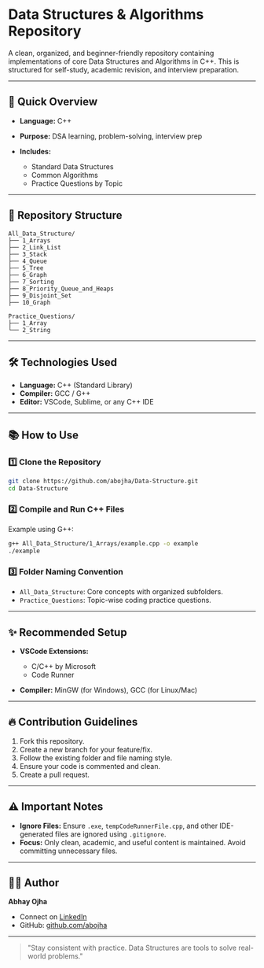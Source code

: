 # Data Structures & Algorithms Repository

A clean, organized, and beginner-friendly repository containing implementations of core Data Structures and Algorithms in C++. This is structured for self-study, academic revision, and interview preparation.

---

## 🚀 Quick Overview

* **Language:** C++
* **Purpose:** DSA learning, problem-solving, interview prep
* **Includes:**

  * Standard Data Structures
  * Common Algorithms
  * Practice Questions by Topic

---

## 📁 Repository Structure

```
All_Data_Structure/
├── 1_Arrays
├── 2_Link_List
├── 3_Stack
├── 4_Queue
├── 5_Tree
├── 6_Graph
├── 7_Sorting
├── 8_Priority_Queue_and_Heaps
├── 9_Disjoint_Set
├── 10_Graph

Practice_Questions/
├── 1_Array
└── 2_String
```

---

## 🛠️ Technologies Used

* **Language:** C++ (Standard Library)
* **Compiler:** GCC / G++
* **Editor:** VSCode, Sublime, or any C++ IDE

---

## 📚 How to Use

### 1️⃣ Clone the Repository

```bash
git clone https://github.com/abojha/Data-Structure.git
cd Data-Structure
```

### 2️⃣ Compile and Run C++ Files

Example using G++:

```bash
g++ All_Data_Structure/1_Arrays/example.cpp -o example
./example
```

### 3️⃣ Folder Naming Convention

* `All_Data_Structure`: Core concepts with organized subfolders.
* `Practice_Questions`: Topic-wise coding practice questions.

---

## ✨ Recommended Setup

* **VSCode Extensions:**

  * C/C++ by Microsoft
  * Code Runner
* **Compiler:** MinGW (for Windows), GCC (for Linux/Mac)

---

## 🔥 Contribution Guidelines

1. Fork this repository.
2. Create a new branch for your feature/fix.
3. Follow the existing folder and file naming style.
4. Ensure your code is commented and clean.
5. Create a pull request.

---

## ⚠️ Important Notes

* **Ignore Files:** Ensure `.exe`, `tempCodeRunnerFile.cpp`, and other IDE-generated files are ignored using `.gitignore`.
* **Focus:** Only clean, academic, and useful content is maintained. Avoid committing unnecessary files.


---

## 🙋‍♂️ Author

**Abhay Ojha**

* Connect on [LinkedIn](https://www.linkedin.com/in/abhayojha0012)
* GitHub: [github.com/abojha](https://github.com/abojha)

---

> "Stay consistent with practice. Data Structures are tools to solve real-world problems."
